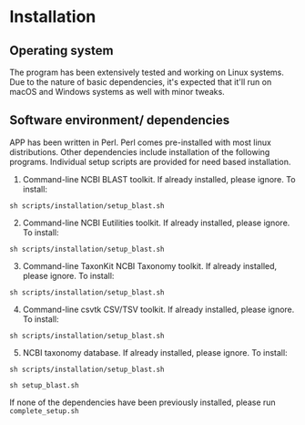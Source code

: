 # Installation

## Operating system

The program has been extensively tested and working on Linux systems. Due to the nature of basic dependencies, it's expected that it'll run on macOS and Windows systems as well with minor tweaks.

##  Software environment/ dependencies
 APP has been written in Perl. Perl comes pre-installed with most linux distributions. 
 Other dependencies include installation of the following programs. Individual setup scripts are provided for need based installation.
  
 1. Command-line NCBI BLAST toolkit. If already installed, please ignore. To install: 
 ```
sh scripts/installation/setup_blast.sh
```
 2. Command-line NCBI Eutilities toolkit. If already installed, please ignore. To install: 
 ```
sh scripts/installation/setup_blast.sh
```
 
 3. Command-line TaxonKit NCBI Taxonomy toolkit. If already installed, please ignore. To install: 
 ```
sh scripts/installation/setup_blast.sh
```
 4. Command-line csvtk CSV/TSV toolkit. If already installed, please ignore. To install: 
 ```
sh scripts/installation/setup_blast.sh
```
 5. NCBI taxonomy database. If already installed, please ignore. To install: 
 ```
sh scripts/installation/setup_blast.sh
```
```
sh setup_blast.sh
```

If none of the dependencies have been previously installed, please run `complete_setup.sh`



